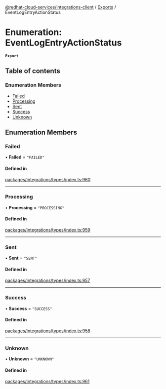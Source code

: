 [@redhat-cloud-services/integrations-client](../README.md) / [Exports](../modules.md) / EventLogEntryActionStatus

# Enumeration: EventLogEntryActionStatus

**`Export`**

## Table of contents

### Enumeration Members

- [Failed](EventLogEntryActionStatus.md#failed)
- [Processing](EventLogEntryActionStatus.md#processing)
- [Sent](EventLogEntryActionStatus.md#sent)
- [Success](EventLogEntryActionStatus.md#success)
- [Unknown](EventLogEntryActionStatus.md#unknown)

## Enumeration Members

### Failed

• **Failed** = ``"FAILED"``

#### Defined in

[packages/integrations/types/index.ts:960](https://github.com/RedHatInsights/javascript-clients/blob/master/packages/integrations/types/index.ts#L960)

___

### Processing

• **Processing** = ``"PROCESSING"``

#### Defined in

[packages/integrations/types/index.ts:959](https://github.com/RedHatInsights/javascript-clients/blob/master/packages/integrations/types/index.ts#L959)

___

### Sent

• **Sent** = ``"SENT"``

#### Defined in

[packages/integrations/types/index.ts:957](https://github.com/RedHatInsights/javascript-clients/blob/master/packages/integrations/types/index.ts#L957)

___

### Success

• **Success** = ``"SUCCESS"``

#### Defined in

[packages/integrations/types/index.ts:958](https://github.com/RedHatInsights/javascript-clients/blob/master/packages/integrations/types/index.ts#L958)

___

### Unknown

• **Unknown** = ``"UNKNOWN"``

#### Defined in

[packages/integrations/types/index.ts:961](https://github.com/RedHatInsights/javascript-clients/blob/master/packages/integrations/types/index.ts#L961)
